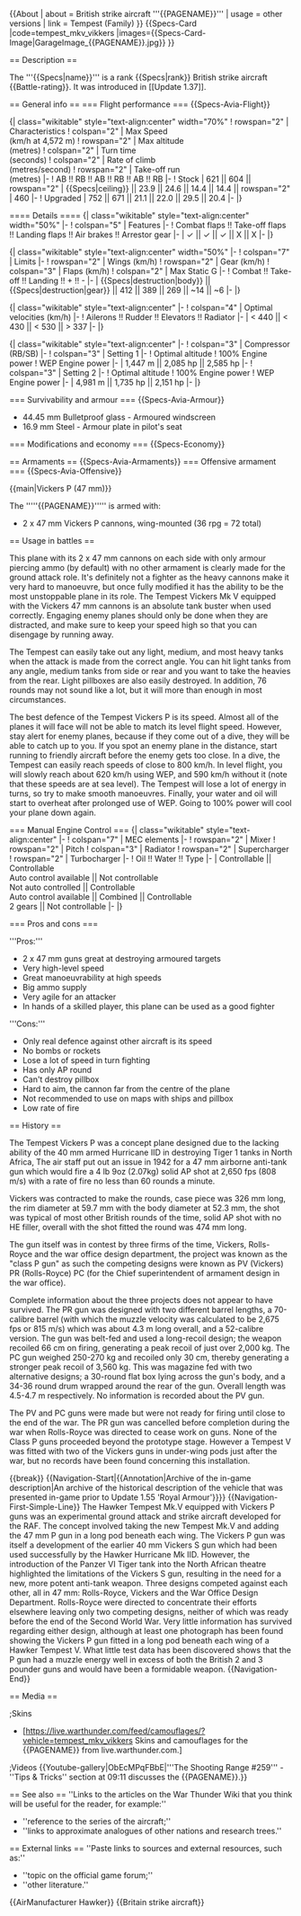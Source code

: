{{About
| about = British strike aircraft '''{{PAGENAME}}'''
| usage = other versions
| link = Tempest (Family)
}}
{{Specs-Card
|code=tempest_mkv_vikkers
|images={{Specs-Card-Image|GarageImage_{{PAGENAME}}.jpg}}
}}

== Description ==
<!-- ''In the description, the first part should be about the history of and the creation and combat usage of the aircraft, as well as its key features. In the second part, tell the reader about the aircraft in the game. Insert a screenshot of the vehicle, so that if the novice player does not remember the vehicle by name, he will immediately understand what kind of vehicle the article is talking about.'' -->
The '''{{Specs|name}}''' is a rank {{Specs|rank}} British strike aircraft {{Battle-rating}}. It was introduced in [[Update 1.37]].

== General info ==
=== Flight performance ===
{{Specs-Avia-Flight}}
<!--''Describe how the aircraft behaves in the air. Speed, manoeuvrability, acceleration and allowable loads - these are the most important characteristics of the vehicle.''-->

{| class="wikitable" style="text-align:center" width="70%"
! rowspan="2" | Characteristics
! colspan="2" | Max Speed<br>(km/h at 4,572 m)
! rowspan="2" | Max altitude<br>(metres)
! colspan="2" | Turn time<br>(seconds)
! colspan="2" | Rate of climb<br>(metres/second)
! rowspan="2" | Take-off run<br>(metres)
|-
! AB !! RB !! AB !! RB !! AB !! RB
|-
! Stock
| 621 || 604 || rowspan="2" | {{Specs|ceiling}} || 23.9 || 24.6 || 14.4 || 14.4 || rowspan="2" | 460
|-
! Upgraded
| 752 || 671 || 21.1 || 22.0 || 29.5 || 20.4
|-
|}

==== Details ====
{| class="wikitable" style="text-align:center" width="50%"
|-
! colspan="5" | Features
|-
! Combat flaps !! Take-off flaps !! Landing flaps !! Air brakes !! Arrestor gear
|-
| ✓ || ✓ || ✓ || X || X     <!-- ✓ -->
|-
|}

{| class="wikitable" style="text-align:center" width="50%"
|-
! colspan="7" | Limits
|-
! rowspan="2" | Wings (km/h)
! rowspan="2" | Gear (km/h)
! colspan="3" | Flaps (km/h)
! colspan="2" | Max Static G
|-
! Combat !! Take-off !! Landing !! + !! -
|-
| {{Specs|destruction|body}} || {{Specs|destruction|gear}} || 412 || 389 || 269 || ~14 || ~6
|-
|}

{| class="wikitable" style="text-align:center"
|-
! colspan="4" | Optimal velocities (km/h)
|-
! Ailerons !! Rudder !! Elevators !! Radiator
|-
| < 440 || < 430 || < 530 || > 337
|-
|}

{| class="wikitable" style="text-align:center"
|-
! colspan="3" | Compressor (RB/SB)
|-
! colspan="3" | Setting 1
|-
! Optimal altitude
! 100% Engine power
! WEP Engine power
|-
| 1,447 m || 2,085 hp || 2,585 hp
|-
! colspan="3" | Setting 2
|-
! Optimal altitude
! 100% Engine power
! WEP Engine power
|-
| 4,981 m || 1,735 hp || 2,151 hp
|-
|}

=== Survivability and armour ===
{{Specs-Avia-Armour}}
<!-- ''Examine the survivability of the aircraft. Note how vulnerable the structure is and how secure the pilot is, whether the fuel tanks are armoured, etc. Describe the armour, if there is any, and also mention the vulnerability of other critical aircraft systems.'' -->

* 44.45 mm Bulletproof glass - Armoured windscreen
* 16.9 mm Steel - Armour plate in pilot's seat

=== Modifications and economy ===
{{Specs-Economy}}

== Armaments ==
{{Specs-Avia-Armaments}}
=== Offensive armament ===
{{Specs-Avia-Offensive}}
<!-- ''Describe the offensive armament of the aircraft, if any. Describe how effective the cannons and machine guns are in a battle, and also what belts or drums are better to use. If there is no offensive weaponry, delete this subsection.'' -->
{{main|Vickers P (47 mm)}}

The '''''{{PAGENAME}}''''' is armed with:

* 2 x 47 mm Vickers P cannons, wing-mounted (36 rpg = 72 total)

== Usage in battles ==
<!-- ''Describe the tactics of playing in the aircraft, the features of using aircraft in a team and advice on tactics. Refrain from creating a "guide" - do not impose a single point of view, but instead, give the reader food for thought. Examine the most dangerous enemies and give recommendations on fighting them. If necessary, note the specifics of the game in different modes (AB, RB, SB).'' -->
This plane with its 2 x 47 mm cannons on each side with only armour piercing ammo (by default) with no other armament is clearly made for the ground attack role. It's definitely not a fighter as the heavy cannons make it very hard to manoeuvre, but once fully modified it has the ability to be the most unstoppable plane in its role. The Tempest Vickers Mk V equipped with the Vickers 47 mm cannons is an absolute tank buster when used correctly. Engaging enemy planes should only be done when they are distracted, and make sure to keep your speed high so that you can disengage by running away.

The Tempest can easily take out any light, medium, and most heavy tanks when the attack is made from the correct angle. You can hit light tanks from any angle, medium tanks from side or rear and you want to take the heavies from the rear. Light pillboxes are also easily destroyed. In addition, 76 rounds may not sound like a lot, but it will more than enough in most circumstances.

The best defence of the Tempest Vickers P is its speed. Almost all of the planes it will face will not be able to match its level flight speed. However, stay alert for enemy planes, because if they come out of a dive, they will be able to catch up to you. If you spot an enemy plane in the distance, start running to friendly aircraft before the enemy gets too close. In a dive, the Tempest can easily reach speeds of close to 800 km/h. In level flight, you will slowly reach about 620 km/h using WEP, and 590 km/h without it (note that these speeds are at sea level). The Tempest will lose a lot of energy in turns, so try to make smooth manoeuvres. Finally, your water and oil will start to overheat after prolonged use of WEP. Going to 100% power will cool your plane down again.

=== Manual Engine Control ===
{| class="wikitable" style="text-align:center"
|-
! colspan="7" | MEC elements
|-
! rowspan="2" | Mixer
! rowspan="2" | Pitch
! colspan="3" | Radiator
! rowspan="2" | Supercharger
! rowspan="2" | Turbocharger
|-
! Oil !! Water !! Type
|-
| Controllable || Controllable<br>Auto control available || Not controllable<br>Not auto controlled || Controllable<br>Auto control available || Combined || Controllable<br>2 gears || Not controllable
|-
|}

=== Pros and cons ===
<!-- ''Summarise and briefly evaluate the vehicle in terms of its characteristics and combat effectiveness. Mark its pros and cons in the bulleted list. Try not to use more than 6 points for each of the characteristics. Avoid using categorical definitions such as "bad", "good" and the like - use substitutions with softer forms such as "inadequate" and "effective".'' -->

'''Pros:'''

* 2 x 47 mm guns great at destroying armoured targets
* Very high-level speed
* Great manoeuvrability at high speeds
* Big ammo supply
* Very agile for an attacker
* In hands of a skilled player, this plane can be used as a good fighter

'''Cons:'''

* Only real defence against other aircraft is its speed
* No bombs or rockets
* Lose a lot of speed in turn fighting
* Has only AP round
* Can't destroy pillbox
* Hard to aim, the cannon far from the centre of the plane
* Not recommended to use on maps with ships and pillbox
* Low rate of fire

== History ==
<!-- ''Describe the history of the creation and combat usage of the aircraft in more detail than in the introduction. If the historical reference turns out to be too long, take it to a separate article, taking a link to the article about the vehicle and adding a block "/History" (example: <nowiki>https://wiki.warthunder.com/(Vehicle-name)/History</nowiki>) and add a link to it here using the <code>main</code> template. Be sure to reference text and sources by using <code><nowiki><ref></ref></nowiki></code>, as well as adding them at the end of the article with <code><nowiki><references /></nowiki></code>. This section may also include the vehicle's dev blog entry (if applicable) and the in-game encyclopedia description (under <code><nowiki>=== In-game description ===</nowiki></code>, also if applicable).'' -->

The Tempest Vickers P was a concept plane designed due to the lacking ability of the 40 mm armed Hurricane IID in destroying Tiger 1 tanks in North Africa, The air staff put out an issue in 1942 for a 47 mm airborne anti-tank gun which would fire a 4 lb 9oz (2.07kg) solid AP shot at 2,650 fps (808 m/s) with a rate of fire no less than 60 rounds a minute.

Vickers was contracted to make the rounds, case piece was 326 mm long, the rim diameter at 59.7 mm with the body diameter at 52.3 mm, the shot was typical of most other British rounds of the time, solid AP shot with no HE filler, overall with the shot fitted the round was 474 mm long.

The gun itself was in contest by three firms of the time, Vickers, Rolls-Royce and the war office design department, the project was known as the "class P gun" as such the competing designs were known as PV (Vickers) PR (Rolls-Royce) PC (for the Chief superintendent of armament design in the war office).

Complete information about the three projects does not appear to have survived. The PR gun was designed with two different barrel lengths, a 70-calibre barrel (with which the muzzle velocity was calculated to be 2,675 fps or 815 m/s) which was about 4.3 m long overall, and a 52-calibre version. The gun was belt-fed and used a long-recoil design; the weapon recoiled 66 cm on firing, generating a peak recoil of just over 2,000 kg. The PC gun weighed 250-270 kg and recoiled only 30 cm, thereby generating a stronger peak recoil of 3,560 kg. This was magazine fed with two alternative designs; a 30-round flat box lying across the gun's body, and a 34-36 round drum wrapped around the rear of the gun. Overall length was 4.5-4.7 m respectively. No information is recorded about the PV gun.

The PV and PC guns were made but were not ready for firing until close to the end of the war. The PR gun was cancelled before completion during the war when Rolls-Royce was directed to cease work on guns. None of the Class P guns proceeded beyond the prototype stage. However a Tempest V was fitted with two of the Vickers guns in under-wing pods just after the war, but no records have been found concerning this installation.

{{break}}
{{Navigation-Start|{{Annotation|Archive of the in-game description|An archive of the historical description of the vehicle that was presented in-game prior to Update 1.55 'Royal Armour'}}}}
{{Navigation-First-Simple-Line}}
The Hawker Tempest Mk.V equipped with Vickers P guns was an experimental ground attack and strike aircraft developed for the RAF. The concept involved taking the new Tempest Mk.V and adding the 47 mm P gun in a long pod beneath each wing. The Vickers P gun was itself a development of the earlier 40 mm Vickers S gun which had been used successfully by the Hawker Hurricane Mk IID. However, the introduction of the Panzer VI Tiger tank into the North African theatre highlighted the limitations of the Vickers S gun, resulting in the need for a new, more potent anti-tank weapon. Three designs competed against each other, all in 47 mm: Rolls-Royce, Vickers and the War Office Design Department. Rolls-Royce were directed to concentrate their efforts elsewhere leaving only two competing designs, neither of which was ready before the end of the Second World War. Very little information has survived regarding either design, although at least one photograph has been found showing the Vickers P gun fitted in a long pod beneath each wing of a Hawker Tempest V. What little test data has been discovered shows that the P gun had a muzzle energy well in excess of both the British 2 and 3 pounder guns and would have been a formidable weapon.
{{Navigation-End}}

== Media ==
<!-- ''Excellent additions to the article would be video guides, screenshots from the game, and photos.'' -->

;Skins
* [https://live.warthunder.com/feed/camouflages/?vehicle=tempest_mkv_vikkers Skins and camouflages for the {{PAGENAME}} from live.warthunder.com.]

;Videos
{{Youtube-gallery|ObEcMPqFBbE|'''The Shooting Range #259''' - ''Tips & Tricks'' section at 09:11 discusses the {{PAGENAME}}.}}

== See also ==
''Links to the articles on the War Thunder Wiki that you think will be useful for the reader, for example:''
* ''reference to the series of the aircraft;''
* ''links to approximate analogues of other nations and research trees.''

== External links ==
''Paste links to sources and external resources, such as:''
* ''topic on the official game forum;''
* ''other literature.''

{{AirManufacturer Hawker}}
{{Britain strike aircraft}}